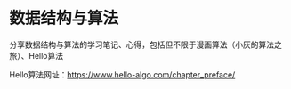 # 数据结构与算法
分享数据结构与算法的学习笔记、心得，包括但不限于漫画算法（小灰的算法之旅）、Hello算法

Hello算法网址：https://www.hello-algo.com/chapter_preface/

